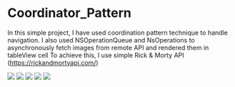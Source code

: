 # Coordinator_Pattern
In this simple project, I have used coordination pattern technique to handle navigation. I also used NSOperationQueue and NsOperations to asynchronously fetch images from remote API and rendered them in tableView cell
To achieve this, I use simple Rick & Morty API (https://rickandmortyapi.com/)

![](Screenshots/0.jpg)
![](Screenshots/1.jpg)
![](Screenshots/2.jpg)
![](Screenshots/3.jpg)
![](Screenshots/4.jpg)
